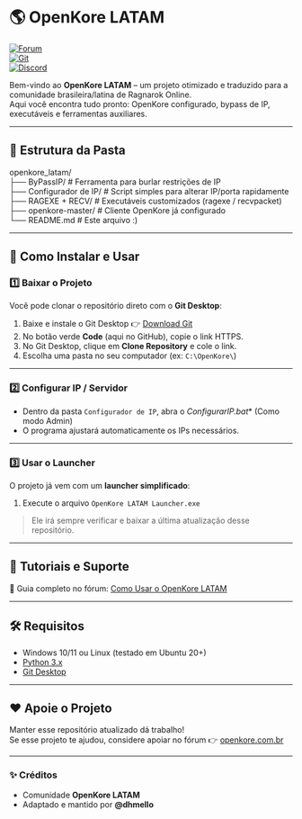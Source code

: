 # 🌎 OpenKore LATAM  

[![Forum](https://img.shields.io/badge/Forum-OpenKore.com.br-blue)](https://openkore.com.br)  
[![Git](https://img.shields.io/badge/Download-Git%20Desktop-orange)](https://git-scm.com/downloads)  
[![Discord](https://img.shields.io/badge/%20Discord-purple)]([https://git-scm.com/downloads](https://discord.gg/Um4XGTxbch))  

Bem-vindo ao **OpenKore LATAM** – um projeto otimizado e traduzido para a comunidade brasileira/latina de Ragnarok Online.  
Aqui você encontra tudo pronto: OpenKore configurado, bypass de IP, executáveis e ferramentas auxiliares.  

---

## 📂 Estrutura da Pasta  

openkore_latam/<br>
├── ByPassIP/ # Ferramenta para burlar restrições de IP<br>
├── Configurador de IP/ # Script simples para alterar IP/porta rapidamente<br>
├── RAGEXE + RECV/ # Executáveis customizados (ragexe / recvpacket)<br>
├── openkore-master/ # Cliente OpenKore já configurado<br>
└── README.md # Este arquivo :)<br>

---

## 🚀 Como Instalar e Usar  

### 1️⃣ Baixar o Projeto  
Você pode clonar o repositório direto com o **Git Desktop**:  

1. Baixe e instale o Git Desktop 👉 [Download Git](https://git-scm.com/downloads)  
2. No botão verde **Code** (aqui no GitHub), copie o link HTTPS.  
3. No Git Desktop, clique em **Clone Repository** e cole o link.  
4. Escolha uma pasta no seu computador (ex: `C:\OpenKore\`)  

---

### 2️⃣ Configurar IP / Servidor  
- Dentro da pasta `Configurador de IP`, abra o *ConfigurarIP.bat**  (Como modo Admin)
- O programa ajustará automaticamente os IPs necessários.  

---

### 3️⃣ Usar o Launcher  
O projeto já vem com um **launcher simplificado**:  

1. Execute o arquivo `OpenKore LATAM Launcher.exe`

> Ele irá sempre verificar e baixar a última atualização desse repositório.

---

## 📖 Tutoriais e Suporte  
📌 Guia completo no fórum: [Como Usar o OpenKore LATAM](https://openkore.com.br/viewtopic.php?t=886)  

---

## 🛠️ Requisitos  
- Windows 10/11 ou Linux (testado em Ubuntu 20+)  
- [Python 3.x](https://www.python.org/downloads/)  
- [Git Desktop](https://git-scm.com/downloads)  

---

## ❤️ Apoie o Projeto  
Manter esse repositório atualizado dá trabalho!  
Se esse projeto te ajudou, considere apoiar no fórum 👉 [openkore.com.br](https://openkore.com.br)  

---

### ✨ Créditos  
- Comunidade **OpenKore LATAM**  
- Adaptado e mantido por **@dhmello**  
